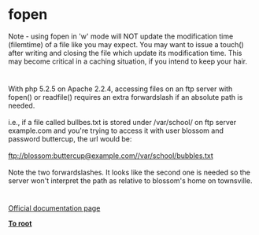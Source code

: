 # fopen




<div class="phpcode"><span class="html">
Note - using fopen in &apos;w&apos; mode will NOT update the modification time (filemtime) of a file like you may expect. You may want to issue a touch() after writing and closing the file which update its modification time. This may become critical in a caching situation, if you intend to keep your hair.</span>
</div>
  

#


<div class="phpcode"><span class="html">
With php 5.2.5 on Apache 2.2.4, accessing files on an ftp server with fopen() or readfile() requires an extra forwardslash if an absolute path is needed.
<br>
<br>i.e., if a file called bullbes.txt is stored under /var/school/ on ftp server example.com and you&apos;re trying to access it with user blossom and password buttercup, the url would be:
<br>
<br><a href="ftp://blossom:buttercup@example.com//var/school/bubbles.txt" rel="nofollow" target="_blank">ftp://blossom:buttercup@example.com//var/school/bubbles.txt</a>
<br>
<br>Note the two forwardslashes. It looks like the second one is needed so the server won&apos;t interpret the path as relative to blossom&apos;s home on townsville.</span>
</div>
  

#

[Official documentation page](https://www.php.net/manual/en/function.fopen.php)

**[To root](/README.md)**